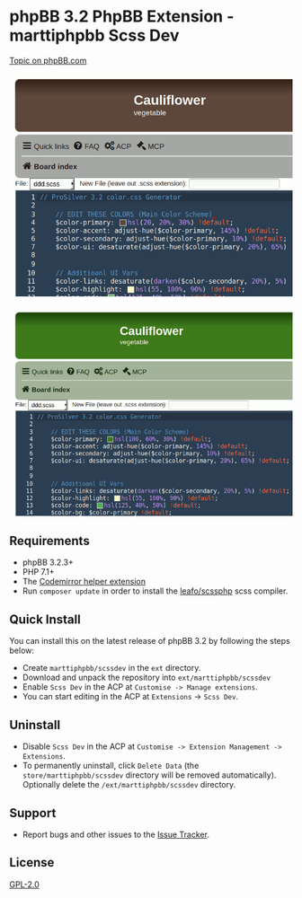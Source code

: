 # phpBB 3.2 PhpBB Extension - marttiphpbb Scss Dev

[Topic on phpBB.com](https://www.phpbb.com/community/viewtopic.php?f=456)

![Edit A](doc/edit_a.png)

![Edit B](doc/edit_b.png)

## Requirements

* phpBB 3.2.3+
* PHP 7.1+
* The [Codemirror helper extension](https://github.com/marttiphpbb/phpbb-ext-codemirror)
* Run `composer update` in order to install the [leafo/scssphp](http://leafo.github.io/scssphp/) scss compiler.

## Quick Install

You can install this on the latest release of phpBB 3.2 by following the steps below:

* Create `marttiphpbb/scssdev` in the `ext` directory.
* Download and unpack the repository into `ext/marttiphpbb/scssdev`
* Enable `Scss Dev` in the ACP at `Customise -> Manage extensions`.
* You can start editing in the ACP at `Extensions` -> `Scss Dev`.

## Uninstall

* Disable `Scss Dev` in the ACP at `Customise -> Extension Management -> Extensions`.
* To permanently uninstall, click `Delete Data` (the `store/marttiphpbb/scssdev` directory will be removed automatically). Optionally delete the `/ext/marttiphpbb/scssdev` directory.

## Support

* Report bugs and other issues to the [Issue Tracker](https://github.com/marttiphpbb/phpbb-ext-scssdev/issues).

## License

[GPL-2.0](license.txt)
